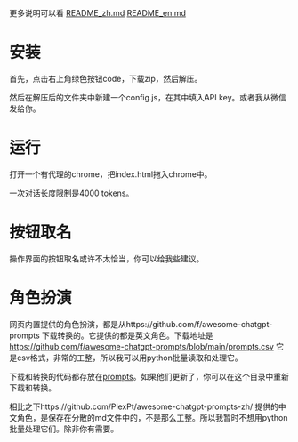 更多说明可以看 [README_zh.md](README_zh.md) [README_en.md](README_en.md)

# 安装

首先，点击右上角绿色按钮code，下载zip，然后解压。

然后在解压后的文件夹中新建一个config.js，在其中填入API key。或者我从微信发给你。

# 运行

打开一个有代理的chrome，把index.html拖入chrome中。

一次对话长度限制是4000 tokens。

# 按钮取名

操作界面的按钮取名或许不太恰当，你可以给我些建议。

# 角色扮演

网页内置提供的角色扮演，都是从https://github.com/f/awesome-chatgpt-prompts 下载转换的。它提供的都是英文角色。下载地址是 https://github.com/f/awesome-chatgpt-prompts/blob/main/prompts.csv 它是csv格式，非常的工整，所以我可以用python批量读取和处理它。

下载和转换的代码都存放在[prompts](prompts)。如果他们更新了，你可以在这个目录中重新下载和转换。

相比之下https://github.com/PlexPt/awesome-chatgpt-prompts-zh/ 提供的中文角色，是保存在分散的md文件中的，不是那么工整。所以我暂时不想用python批量处理它们。除非你有需要。
